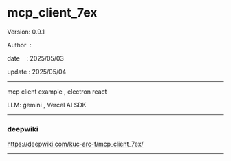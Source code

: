 ﻿# mcp_client_7ex

 Version: 0.9.1

 Author  : 

 date    : 2025/05/03
 
 update  : 2025/05/04 

***
mcp client example , electron react

LLM: gemini , Vercel AI SDK

***
### deepwiki

https://deepwiki.com/kuc-arc-f/mcp_client_7ex/


***